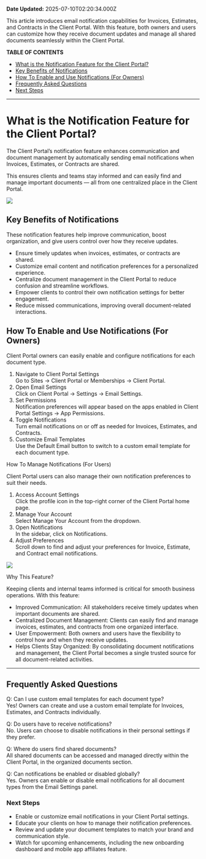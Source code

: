 **Date Updated:** 2025-07-10T02:20:34.000Z

  
This article introduces email notification capabilities for Invoices, Estimates, and Contracts in the Client Portal. With this feature, both owners and users can customize how they receive document updates and manage all shared documents seamlessly within the Client Portal.

**TABLE OF CONTENTS**

* [What is the Notification Feature for the Client Portal?](#What-is-the-Notification-Feature-for-the-Client-Portal?)
* [Key Benefits of Notifications](#Key-Benefits-of-Notifications)
* [How To Enable and Use Notifications (For Owners)](#How-To-Enable-and-Use-Notifications-%28For-Owners%29)
* [Frequently Asked Questions](#Frequently-Asked-Questions)
* [Next Steps](#Next-Steps)

---

# What is the Notification Feature for the Client Portal?

The Client Portal’s notification feature enhances communication and document management by automatically sending email notifications when Invoices, Estimates, or Contracts are shared.

This ensures clients and teams stay informed and can easily find and manage important documents — all from one centralized place in the Client Portal.

![](https://s3.amazonaws.com/cdn.freshdesk.com/data/helpdesk/attachments/production/155049617930/original/qvdZmCGqRwESwQiN2KT1oa5bSL5taWnqLw.png?1752094116)

## Key Benefits of Notifications

These notification features help improve communication, boost organization, and give users control over how they receive updates.

* Ensure timely updates when invoices, estimates, or contracts are shared.
* Customize email content and notification preferences for a personalized experience.
* Centralize document management in the Client Portal to reduce confusion and streamline workflows.
* Empower clients to control their own notification settings for better engagement.
* Reduce missed communications, improving overall document-related interactions.

## How To Enable and Use Notifications (For Owners)

Client Portal owners can easily enable and configure notifications for each document type.

1. Navigate to Client Portal Settings  
 Go to Sites → Client Portal or Memberships → Client Portal.
2. Open Email Settings  
 Click on Client Portal → Settings → Email Settings.
3. Set Permissions  
 Notification preferences will appear based on the apps enabled in Client Portal Settings → App Permissions.
4. Toggle Notifications  
 Turn email notifications on or off as needed for Invoices, Estimates, and Contracts.
5. Customize Email Templates  
 Use the Default Email button to switch to a custom email template for each document type.

How To Manage Notifications (For Users)

Client Portal users can also manage their own notification preferences to suit their needs.

1. Access Account Settings  
 Click the profile icon in the top-right corner of the Client Portal home page.
2. Manage Your Account  
 Select Manage Your Account from the dropdown.
3. Open Notifications  
 In the sidebar, click on Notifications.
4. Adjust Preferences  
 Scroll down to find and adjust your preferences for Invoice, Estimate, and Contract email notifications.

![](https://s3.amazonaws.com/cdn.freshdesk.com/data/helpdesk/attachments/production/155049617929/original/dIym1-c6BBjM4-cmk2v_0pgmnukRkI3LOA.jpeg?1752094116)

Why This Feature?

Keeping clients and internal teams informed is critical for smooth business operations. With this feature:

* Improved Communication: All stakeholders receive timely updates when important documents are shared.
* Centralized Document Management: Clients can easily find and manage invoices, estimates, and contracts from one organized interface.
* User Empowerment: Both owners and users have the flexibility to control how and when they receive updates.
* Helps Clients Stay Organized: By consolidating document notifications and management, the Client Portal becomes a single trusted source for all document-related activities.

---

## Frequently Asked Questions

Q: Can I use custom email templates for each document type?  
 Yes! Owners can create and use a custom email template for Invoices, Estimates, and Contracts individually.

Q: Do users have to receive notifications?  
 No. Users can choose to disable notifications in their personal settings if they prefer.

Q: Where do users find shared documents?  
 All shared documents can be accessed and managed directly within the Client Portal, in the organized documents section.

Q: Can notifications be enabled or disabled globally?  
 Yes. Owners can enable or disable email notifications for all document types from the Email Settings panel.

### Next Steps

* Enable or customize email notifications in your Client Portal settings.
* Educate your clients on how to manage their notification preferences.
* Review and update your document templates to match your brand and communication style.
* Watch for upcoming enhancements, including the new onboarding dashboard and mobile app affiliates feature.

  
